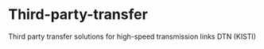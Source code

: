 # Third-party-transfer
Third party transfer solutions for high-speed transmission links DTN (KISTI)

